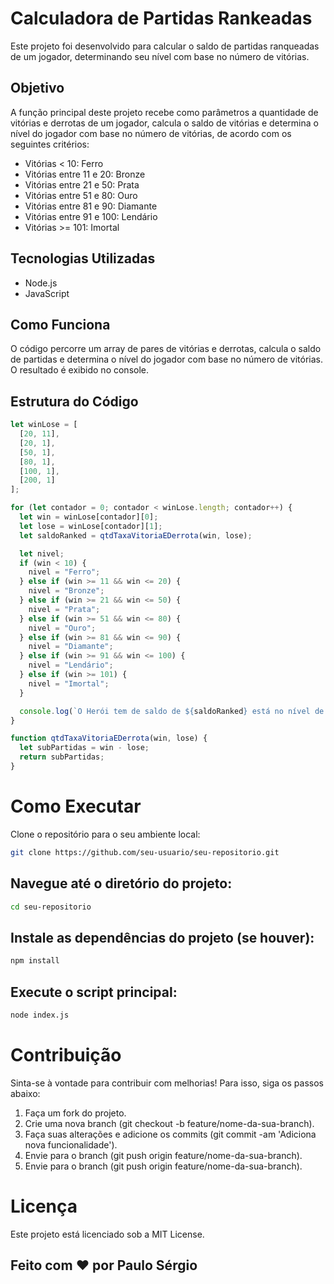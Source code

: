 # Calculadora de Partidas Rankeadas

Este projeto foi desenvolvido para calcular o saldo de partidas ranqueadas de um jogador, determinando seu nível com base no número de vitórias.

## Objetivo

A função principal deste projeto recebe como parâmetros a quantidade de vitórias e derrotas de um jogador, calcula o saldo de vitórias e determina o nível do jogador com base no número de vitórias, de acordo com os seguintes critérios:

- Vitórias < 10: Ferro
- Vitórias entre 11 e 20: Bronze
- Vitórias entre 21 e 50: Prata
- Vitórias entre 51 e 80: Ouro
- Vitórias entre 81 e 90: Diamante
- Vitórias entre 91 e 100: Lendário
- Vitórias >= 101: Imortal

## Tecnologias Utilizadas

- Node.js
- JavaScript

## Como Funciona

O código percorre um array de pares de vitórias e derrotas, calcula o saldo de partidas e determina o nível do jogador com base no número de vitórias. O resultado é exibido no console.

## Estrutura do Código

```javascript
let winLose = [
  [20, 11],
  [20, 1],
  [50, 1],
  [80, 1],
  [100, 1],
  [200, 1]
];

for (let contador = 0; contador < winLose.length; contador++) {
  let win = winLose[contador][0];
  let lose = winLose[contador][1];
  let saldoRanked = qtdTaxaVitoriaEDerrota(win, lose);

  let nivel;
  if (win < 10) {
    nivel = "Ferro";
  } else if (win >= 11 && win <= 20) {
    nivel = "Bronze";
  } else if (win >= 21 && win <= 50) {
    nivel = "Prata";
  } else if (win >= 51 && win <= 80) {
    nivel = "Ouro";
  } else if (win >= 81 && win <= 90) {
    nivel = "Diamante";
  } else if (win >= 91 && win <= 100) {
    nivel = "Lendário";
  } else if (win >= 101) {
    nivel = "Imortal";
  }

  console.log(`O Herói tem de saldo de ${saldoRanked} está no nível de ${nivel}`);
}

function qtdTaxaVitoriaEDerrota(win, lose) {
  let subPartidas = win - lose;
  return subPartidas;
}
```
# Como Executar
Clone o repositório para o seu ambiente local:

```sh
git clone https://github.com/seu-usuario/seu-repositorio.git
```
## Navegue até o diretório do projeto:
```sh
cd seu-repositorio
```
## Instale as dependências do projeto (se houver):
```sh
npm install
```
## Execute o script principal:
```sh
node index.js
```

# Contribuição
Sinta-se à vontade para contribuir com melhorias! Para isso, siga os passos abaixo:

1. Faça um fork do projeto.
2. Crie uma nova branch (git checkout -b feature/nome-da-sua-branch).
3. Faça suas alterações e adicione os commits (git commit -am 'Adiciona nova funcionalidade').
4. Envie para o branch (git push origin feature/nome-da-sua-branch).
5. Envie para o branch (git push origin feature/nome-da-sua-branch).

# Licença
Este projeto está licenciado sob a MIT License.

## Feito com ❤️ por Paulo Sérgio
